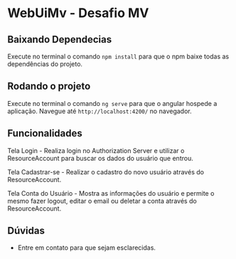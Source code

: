 # WebUiMv - Desafio MV

## Baixando Dependecias

Execute no terminal o comando `npm install` para que o npm baixe todas as dependências do projeto.

## Rodando o projeto

Execute no terminal o comando `ng serve` para que o angular hospede a aplicação. Navegue até `http://localhost:4200/` no navegador.

## Funcionalidades

Tela Login - Realiza login no Authorization Server e utilizar o ResourceAccount para buscar os dados do usuário que entrou.

Tela Cadastrar-se - Realizar o cadastro do novo usuário através do ResourceAccount.

Tela Conta do Usuário - Mostra as informações do usuário e permite o mesmo fazer logout, editar o email ou deletar a conta através do ResourceAccount.

## Dúvidas

- Entre em contato para que sejam esclarecidas.